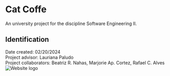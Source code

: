 # Cat Coffe
An university project for the discipline Software Engineering II.

## Identification
Date created: 02/20/2024     
Project advisor: Lauriana Paludo                                                    
Project collaborators: Beatriz R. Nahas, Marjorie Ap. Cortez, Rafael C. Alves
![Website logo](https://github.com/nahasBeatriz/cat_coffee/blob/main/cat_coffe-logo.png)
